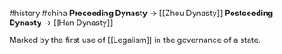 #history #china
**Preceeding Dynasty** -> [[Zhou Dynasty]]
**Postceeding Dynasty** -> [[Han Dynasty]]

Marked by the first use of [[Legalism]] in the governance of a state.